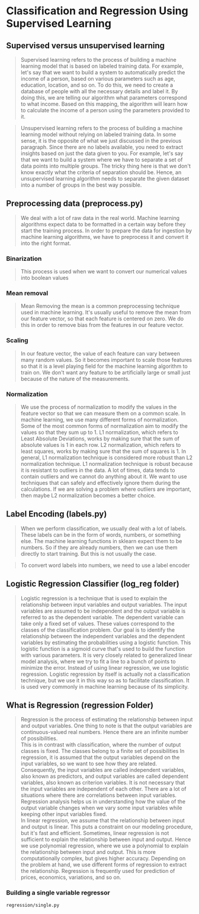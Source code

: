 # Classification and Regression Using Supervised Learning

## Supervised versus unsupervised learning

> Supervised learning refers to	the	process	of building	a machine learning model that is based on labeled training data. For example, let's	say	that we	want to	build a	system to automatically predict the	income of a	person,	based on various parameters	such as	age, education,	location, and so on. To	do this, we	need to	create a database of people with all the necessary details and label it. By	doing this,	we are telling our algorithm what parameters correspond	to what income.	Based on this mapping, the algorithm will learn	how	to calculate the income	of a person using the parameters provided to it. 

> Unsupervised learning	refers to the process of building a	machine	learning model without relying on labeled training data. In some sense, it is the opposite of what we just discussed in the previous paragraph. Since there are	no labels available, you need to extract insights based on just	the	data given to you. For example, let's say that we want to build	a system where we have to separate a set of	data points	into multiple groups. The tricky thing here	is	that we	don't know exactly what	the	criteria of	separation should be. Hence, an	unsupervised learning algorithm	needs to separate the given	dataset	into a number of groups	in the best	way possible.

## Preprocessing data (preprocess.py)

> We deal with a lot of	raw	data in	the	real world. Machine	learning algorithms	expect data	to be formatted	in a certain way before	they start the training	process. In	order to prepare the data for ingestion	by machine learning	algorithms,	we have to preprocess it and convert it	into the right format.

### Binarization

> This process is used when	we want	to convert our numerical values	into boolean values

### Mean removal

> Mean Removing the	mean is	a common preprocessing technique used in machine learning. It's	usually useful to remove the mean from our feature vector, so that each	feature is centered on zero. We	do this	in order to	remove bias	from the features in our feature vector. 

### Scaling 

> In our feature vector, the value of each feature can vary	between	many random	values. So it becomes important	to scale those features so that it is a	level playing field	for	the	machine learning algorithm to train	on. We don't want any feature to be artificially large or small	just because of	the nature of the measurements. 

### Normalization

> We use the process of	normalization to modify the	values in the feature vector so	that we can measure	them on	a common scale.	In machine learning, we	use	many different forms of normalization. Some	of the most	common forms of	normalization aim to modify	the	values so that they	sum	up to 1. L1 normalization, which refers	to Least Absolute Deviations, works by making sure that	the	sum	of absolute	values is 1	in each	row. L2 normalization, which refers	to least squares, works	by making sure that	the	sum	of squares	is	1. In	general,	L1	normalization	technique	is	considered	more	robust	than	L2	normalization technique.	L1	normalization	technique	is	robust	because	it	is	resistant	to	outliers	in	the	data.	A lot	of	times,	data	tends	to	contain	outliers	and	we	cannot	do	anything	about	it.	We	want	to	use techniques	that	can	safely	and	effectively	ignore	them	during	the	calculations.	If	we	are	solving a	problem	where	outliers	are	important,	then	maybe	L2	normalization	becomes	a	better	choice. 



## Label Encoding (labels.py)
> When we perform classification,	we	usually	deal	with	a	lot	of	labels.	These	labels	can	be	in	the form	of	words,	numbers,	or	something	else.	The	machine	learning	functions	in	sklearn	expect them	to	be	numbers.	So	if	they	are	already	numbers,	then	we	can	use	them	directly	to	start training.	But	this	is	not	usually	the	case.

> To	convert	word	labels into	numbers,	we	need	to	use	a	label	encoder


## Logistic Regression Classifier (log_reg folder)

> Logistic	regression	is	a	technique	that	is	used	to	explain	the	relationship	between	input variables	and	output	variables.	The	input	variables	are	assumed	to	be	independent	and	the output	variable	is	referred	to	as	the	dependent	variable.	The	dependent	variable	can	take	only	a fixed	set	of	values. These	values	correspond	to	the	classes	of	the	classification	problem. 
> Our	goal	is	to	identify	the	relationship	between	the	independent	variables	and	the	dependent variables	by	estimating	the	probabilities	using	a	logistic	function.
> This	logistic	function	is	a sigmoid	curve	that's	used	to	build	the	function	with	various	parameters.	It	is	very	closely related	to	generalized	linear	model	analysis,	where	we	try	to	fit	a	line	to	a	bunch	of	points	to minimize	the	error.	Instead	of	using	linear	regression,	we	use	logistic	regression.	Logistic regression	by	itself	is	actually	not	a	classification	technique,	but	we	use	it	in	this	way	so	as	to facilitate	classification.	It	is	used	very	commonly	in	machine	learning	because	of	its	simplicity. 


## What is Regression (regression Folder)
> Regression	is	the	process	of	estimating	the	relationship	between	input	and	output	variables. 
> One	thing	to	note	is	that	the	output	variables	are	continuous-valued	real	numbers.	Hence	there are	an	infinite	number	of	possibilities.	
> This	is	in	contrast	with	classification,	where	the	number	of output	classes	is	fixed.	The	classes	belong	to	a	finite	set	of	possibilities
> In	regression,	it	is	assumed	that	the	output	variables	depend	on	the	input	variables,	so	we	want to	see	how	they	are	related.	Consequently,	the	input	variables	are	called	independent	variables, also	known	as	predictors,	and	output	variables	are	called	dependent	variables,	also	known	as criterion	variables.	It	is	not	necessary	that	the	input	variables	are	independent	of	each	other. There	are	a	lot	of	situations	where	there	are	correlations	between	input	variables.
> Regression	analysis	helps	us	in	understanding	how	the	value	of	the	output	variable	changes when	we	vary	some	input	variables	while	keeping	other	input	variables	fixed.	
> 	In	linear regression,	we	assume	that	the	relationship	between	input	and	output	is	linear.	This	puts	a constraint	on	our	modeling	procedure,	but	it's	fast	and	efficient. 
> Sometimes,	linear	regression	is	not	sufficient	to	explain	the	relationship	between	input	and output.	Hence	we	use	polynomial	regression,	where	we	use	a	polynomial	to	explain	the relationship	between	input	and	output.	This	is	more	computationally	complex,	but	gives	higher accuracy.	Depending	on	the	problem	at	hand,	we	use	different	forms	of	regression	to	extract the	relationship.	Regression	is	frequently	used	for	prediction	of	prices,	economics,	variations, and	so	on.

### Building a single variable regressor
	
	regression/single.py